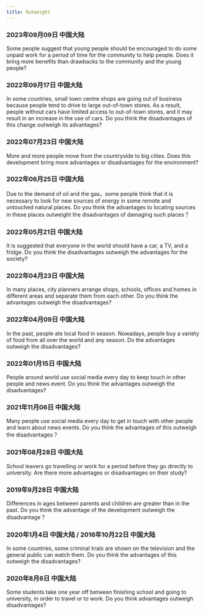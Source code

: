 ```yaml
---
title: Outweight
---
```

### 2023年09月09日 中国大陆
Some people suggest that young people should be encouraged to do some unpaid work for a period of time for the community to help people. Does it bring more benefits  than drawbacks to the community and the young people? 
​​​
### 2022年09月17日 中国大陆
In some countries, small town centre shops are going out of business because people tend to drive to large out-of-town stores. As a result, people without cars have limited access to out-of-town stores, and it may result in an increase in the use of cars. Do you think the disadvantages of this change outweigh its advantages?

### 2022年07月23日 中国大陆
More and more people move from the countryside to big cities. Does this development bring more advantages or disadvantages for the environment?

### 2022年06月25日 中国大陆
Due to the demand of oil and the gas，some people think that it is necessary to look for new sources of energy in some remote and untouched natural places. Do you think the advantages to locating sources in these places outweight the disadvantages of damaging such places？
 
### 2022年05月21日 中国大陆
It is suggested that everyone in the world should have a car, a TV, and a fridge. Do you think the disadvantages outweigh the advantages for the society?

### 2022年04月23日 中国大陆
In many places, city planners arrange shops, schools, offices and homes in different areas and separate them from each other. Do you think the advantages outweigh the disadvantages?

### 2022年04月09日 中国大陆
In the past, people ate local food in season. Nowadays, people buy a variety of food from all over the world and any season. Do the advantages outweigh the disadvantages?

### 2022年01月15日 中国大陆
People around world use social media every day to keep touch in other people and news event. Do you think the advantages outweigh the disadvantages?

### 2021年11月06日 中国大陆
Many people use social media every day to get in touch with other people and learn about news events. Do you think the advantages of this outweigh the disadvantages？

### 2021年08月28日 中国大陆
School leavers go travelling or work for a period before they go directly to university. Are there more advantages or disadvantages on their study?

### 2019年9月28日 中国大陆
Differences in ages between parents and children are greater than in the past. Do you think the advantage of the development outweigh the disadvantage？

### 2020年1月4日 中国大陆 / 2016年10月22日 中国大陆
In some countries, some criminal trials are shown on the television and the general public can watch them. Do you think the advantages of this outweigh the disadvantages? 

### 2020年8月6日 中国大陆
Some students take one year off between finishing school and going to university, in order to travel or to work. Do you think advantages outweigh disadvantages?
